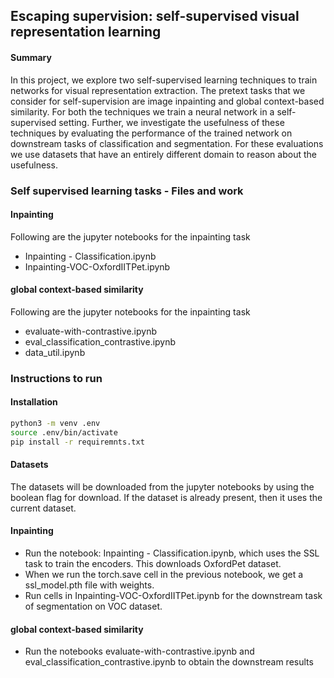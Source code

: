 ## Escaping supervision: self-supervised visual representation learning

#### Summary
In this project, we explore two self-supervised learning techniques to train networks for visual representation extraction. The pretext tasks that we consider for self-supervision are image inpainting and global context-based similarity. For both the techniques we train a neural network in a self-supervised setting. Further, we investigate the usefulness of these techniques by evaluating the performance of the trained network on downstream tasks of classification and segmentation. For these evaluations we use datasets that have an entirely different domain to reason about the usefulness. 

### Self supervised learning tasks - Files and work

#### Inpainting
Following are the jupyter notebooks for the inpainting task
- Inpainting - Classification.ipynb
- Inpainting-VOC-OxfordIITPet.ipynb


#### global context-based similarity
Following are the jupyter notebooks for the inpainting task
- evaluate-with-contrastive.ipynb
- eval_classification_contrastive.ipynb
- data_util.ipynb


### Instructions to run

#### Installation

```bash
python3 -m venv .env
source .env/bin/activate
pip install -r requiremnts.txt

```

#### Datasets
The datasets will be downloaded from the jupyter notebooks by using the boolean flag for download. If the dataset is already present, then it uses the current dataset.

#### Inpainting
- Run the notebook: Inpainting - Classification.ipynb, which uses the SSL task to train the encoders. This downloads OxfordPet dataset.
- When we run the torch.save cell in the previous notebook, we get a ssl_model.pth file with weights.
- Run cells in Inpainting-VOC-OxfordIITPet.ipynb for the downstream task of segmentation on VOC dataset.

#### global context-based similarity
- Run the notebooks evaluate-with-contrastive.ipynb and eval_classification_contrastive.ipynb to obtain the downstream results